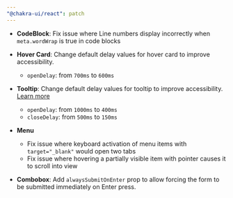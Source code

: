 ```yaml
---
"@chakra-ui/react": patch
---
```


- **CodeBlock**: Fix issue where Line numbers display incorrectly when
  `meta.wordWrap` is true in code blocks

- **Hover Card**: Change default delay values for hover card to improve
  accessibility.
  - `openDelay`: from `700ms` to `600ms`

- **Tooltip**: Change default delay values for tooltip to improve accessibility.
  [Learn more](https://www.nngroup.com/articles/timing-exposing-content)
  - `openDelay`: from `1000ms` to `400ms`
  - `closeDelay`: from `500ms` to `150ms`

- **Menu**
  - Fix issue where keyboard activation of menu items with `target="_blank"`
    would open two tabs
  - Fix issue where hovering a partially visible item with pointer causes it to
    scroll into view

- **Combobox**: Add `alwaysSubmitOnEnter` prop to allow forcing the form to be
  submitted immediately on Enter press.
